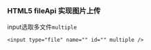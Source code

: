 ### HTML5 fileApi 实现图片上传

input选取多文件<code>multiple</code>

	<input type="file" name="" id="" multiple />